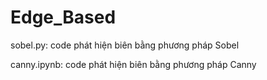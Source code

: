 # Edge_Based

sobel.py: code phát hiện biên bằng phương pháp Sobel

canny.ipynb: code phát hiện biên bằng phương pháp Canny
